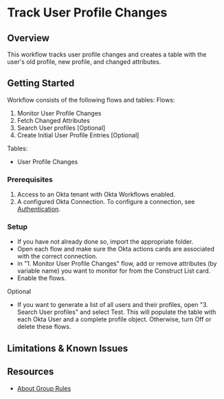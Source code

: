 # Track User Profile Changes

## Overview
This workflow tracks user profile changes and creates a table with the user's old profile, new profile, and changed attributes. 

## Getting Started

Workflow consists of the following flows and tables:
Flows:
1. Monitor User Profile Changes
2. Fetch Changed Attributes
3. Search User profiles [Optional]
4. Create Initial User Profile Entries [Optional]

Tables:
- User Profile Changes

### Prerequisites
1. Access to an Okta tenant with Okta Workflows enabled.
2. A configured Okta Connection. To configure a connection, see [Authentication](https://help.okta.com/wf/en-us/Content/Topics/Workflows/connector-reference/okta/overviews/authorization.htm).

### Setup
* If you have not already done so, import the appropriate folder.
* Open each flow and make sure the Okta actions cards are associated with the correct connection.
* in "1. Monitor User Profile Changes" flow, add or remove attributes (by variable name) you want to monitor for from the Construct List card. 
* Enable the flows.

Optional
* If you want to generate a list of all users and their profiles, open "3. Search User profiles" and select Test. This will populate the table with each Okta User and a complete profile object. Otherwise, turn Off or delete these flows.

## Limitations & Known Issues

## Resources
* [About Group Rules](https://help.okta.com/en-us/Content/Topics/users-groups-profiles/usgp-about-group-rules.htm)
